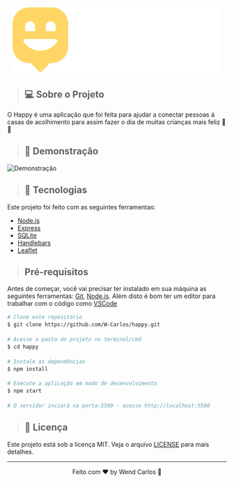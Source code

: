 <h1 align="center">
    <img src="./public/images/logo.svg"> 
</h1>

> ## 💻 Sobre o Projeto
<p>O Happy é uma aplicação que foi feita para ajudar a conectar pessoas á casas de acolhimento para assim fazer o dia de muitas crianças mais feliz 👦👧</p>

> ## 📸 Demonstração
<img src="./public/images/happy.gif" alt="Demonstração" title="Demonstração">

> ## 🚀 Tecnologias
<p>Este projeto foi feito com as seguintes ferramentas:</p>

* [Node.js](https://nodejs.org/en/)
* [Express](https://expressjs.com/pt-br/)
* [SQLite](https://sqlite.org/index.html)
* [Handlebars](https://handlebarsjs.com/)
* [Leaflet](https://leafletjs.com/)

> ## Pré-requisitos
Antes de começar, você vai precisar ter instalado em sua máquina as seguintes ferramentas:
[Git](https://git-scm.com), [Node.js](https://nodejs.org/en/). 
Além disto é bom ter um editor para trabalhar com o código como [VSCode](https://code.visualstudio.com/)

```bash
# Clone este repositório
$ git clone https://github.com/W-Carlos/happy.git

# Acesse a pasta do projeto no terminal/cmd
$ cd happy

# Instale as dependências
$ npm install

# Execute a aplicação em modo de desenvolvimento
$ npm start

# O servidor inciará na porta:5500 - acesse http://localhost:5500
```

> ## 📄 Licença
<p>Este projeto está sob a licença MIT. Veja o arquivo <a href="https://github.com/W-Carlos/happy/blob/main/LICENSE">LICENSE</a> para mais detalhes.</p>

---
<p align="center"> Feito com ♥ by Wend Carlos 👋 </p>


